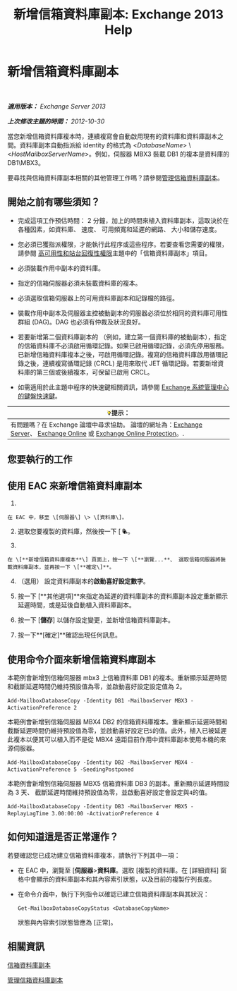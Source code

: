﻿---
title: '新增信箱資料庫副本: Exchange 2013 Help'
TOCTitle: 新增信箱資料庫副本
ms:assetid: 784bf48f-8af5-422c-a63f-2f01fc0cf151
ms:mtpsurl: https://technet.microsoft.com/zh-tw/library/Dd298080(v=EXCHG.150)
ms:contentKeyID: 50473558
ms.date: 05/21/2018
mtps_version: v=EXCHG.150
ms.translationtype: MT
---

# 新增信箱資料庫副本

 

_**適用版本：** Exchange Server 2013_

_**上次修改主題的時間：** 2012-10-30_

當您新增信箱資料庫複本時，連續複寫會自動啟用現有的資料庫和資料庫副本之間。資料庫副本自動指派給 identity 的格式為 \<*DatabaseName*\> \\ \<*HostMailboxServerName*\>。例如，伺服器 MBX3 裝載 DB1 的複本是資料庫的 DB1\\MBX3。

要尋找與信箱資料庫副本相關的其他管理工作嗎？請參閱[管理信箱資料庫副本](managing-mailbox-database-copies-exchange-2013-help.md)。

## 開始之前有哪些須知？

  - 完成這項工作預估時間： 2 分鐘，加上的時間來植入資料庫副本，這取決於在各種因素，如資料庫、 速度、 可用頻寬和延遲的網路、 大小和儲存速度。

  - 您必須已獲指派權限，才能執行此程序或這些程序。若要查看您需要的權限，請參閱 [高可用性和站台回復性權限](high-availability-and-site-resilience-permissions-exchange-2013-help.md)主題中的「信箱資料庫副本」項目。

  - 必須裝載作用中副本的資料庫。

  - 指定的信箱伺服器必須未裝載資料庫的複本。

  - 必須選取信箱伺服器上的可用資料庫副本和記錄檔的路徑。

  - 裝載作用中副本及伺服器主控被動副本的伺服器必須位於相同的資料庫可用性群組 (DAG)。DAG 也必須有仲裁及狀況良好。

  - 若要新增第二個資料庫副本的 （例如，建立第一個資料庫的被動副本），指定的信箱資料庫不必須啟用循環記錄。如果已啟用循環記錄，必須先停用服務。已新增信箱資料庫複本之後，可啟用循環記錄。複寫的信箱資料庫啟用循環記錄之後，連續複寫循環記錄 (CRCL) 是用來取代 JET 循環記錄。若要新增資料庫的第三個或後續複本，可保留已啟用 CRCL。

  - 如需適用於此主題中程序的快速鍵相關資訊，請參閱 [Exchange 系統管理中心的鍵盤快速鍵](keyboard-shortcuts-in-the-exchange-admin-center-exchange-online-protection-help.md)。

<table>
<thead>
<tr class="header">
<th><img src="images/Bb124558.tip(EXCHG.150).gif" title="提示" alt="提示" />提示：</th>
</tr>
</thead>
<tbody>
<tr class="odd">
<td>有問題嗎？在 Exchange 論壇中尋求協助。 論壇的網址為：<a href="https://go.microsoft.com/fwlink/p/?linkid=60612">Exchange Server</a>、 <a href="https://go.microsoft.com/fwlink/p/?linkid=267542">Exchange Online</a> 或 <a href="https://go.microsoft.com/fwlink/p/?linkid=285351">Exchange Online Protection</a>。.</td>
</tr>
</tbody>
</table>


## 您要執行的工作

## 使用 EAC 來新增信箱資料庫副本

1.  
    
    在 EAC 中，移至 \[伺服器\] \> \[資料庫\]。

2.  選取您要複製的資料庫，然後按一下 \[ ![加入資料庫複本](images/Dd298080.435c15ff-abf2-4de8-b280-f053db1afa13(EXCHG.150).gif "加入資料庫複本")。

3.  
    
    在 \[**新增信箱資料庫複本**\] 頁面上，按一下 \[**瀏覽...**、 選取信箱伺服器將裝載資料庫副本，並再按一下 \[**確定\]**。

4.  （選用） 設定資料庫副本的**啟動喜好設定數字**。

5.  按一下 \[**其他選項\]**來指定為延遲的資料庫副本的資料庫副本設定重新顯示延遲時間，或是延後自動植入資料庫副本。

6.  按一下 \[**儲存**\] 以儲存設定變更，並新增信箱資料庫副本。

7.  按一下**\[確定\]**確認出現任何訊息。

## 使用命令介面來新增信箱資料庫副本

本範例會新增到信箱伺服器 mbx3 上信箱資料庫 DB1 的複本。重新顯示延遲時間和截斷延遲時間仍維持預設值為零，並啟動喜好設定設定值為 2。

    Add-MailboxDatabaseCopy -Identity DB1 -MailboxServer MBX3 -ActivationPreference 2

本範例會新增到信箱伺服器 MBX4 DB2 的信箱資料庫複本。重新顯示延遲時間和截斷延遲時間仍維持預設值為零，並啟動喜好設定已`5`的值。此外，植入已被延遲此複本以便其可以植入而不是從 MBX4 遠距目前作用中資料庫副本使用本機的來源伺服器。

    Add-MailboxDatabaseCopy -Identity DB2 -MailboxServer MBX4 -ActivationPreference 5 -SeedingPostponed

本範例會新增到信箱伺服器 MBX5 信箱資料庫 DB3 的副本。重新顯示延遲時間設為 3 天、 截斷延遲時間維持預設值為零，並啟動喜好設定會設定與`4`的值。

    Add-MailboxDatabaseCopy -Identity DB3 -MailboxServer MBX5 -ReplayLagTime 3.00:00:00 -ActivationPreference 4

## 如何知道這是否正常運作？

若要確認您已成功建立信箱資料庫複本，請執行下列其中一項：

  - 在 EAC 中，瀏覽至 \[**伺服器**\>**資料庫**。選取 \[複製的資料庫。在 \[詳細資料\] 窗格中會顯示的資料庫副本和其內容索引狀態，以及目前的複製佇列長度。

  - 在命令介面中，執行下列指令以確認已建立信箱資料庫副本與其狀況：
    
        Get-MailboxDatabaseCopyStatus <DatabaseCopyName>
    
    狀態與內容索引狀態皆應為 \[正常\]。

## 相關資訊

[信箱資料庫副本](mailbox-database-copies-exchange-2013-help.md)

[管理信箱資料庫副本](managing-mailbox-database-copies-exchange-2013-help.md)

